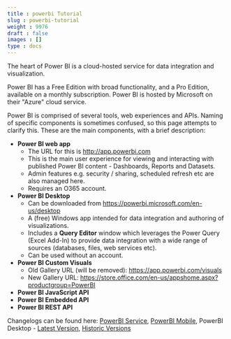 ```yaml
---
title : powerbi Tutorial
slug : powerbi-tutorial
weight : 9976
draft : false
images : []
type : docs
---
```


The heart of Power BI is a cloud-hosted service for data integration and visualization.  

Power BI has a Free Edition with broad functionality, and a Pro Edition, available on a monthly subscription. Power BI is hosted by Microsoft on their "Azure" cloud service.

Power BI is comprised of several tools, web experiences and APIs.  Naming of specific components is sometimes confused, so this page attempts to clarify this.  These are the main components, with a brief description:

 - **Power BI web app**
     - The URL for this is http://app.powerbi.com
     - This is the main user experience for viewing and interacting with published Power BI content - Dashboards, Reports and Datasets.
     - Admin features e.g. security / sharing, scheduled refresh etc are also managed here.
     - Requires an O365 account.
 - **Power BI Desktop**
     - Can be downloaded from https://powerbi.microsoft.com/en-us/desktop
     - A (free) Windows app intended for data integration and authoring of visualizations.
     - Includes a **Query Editor** window which leverages the Power Query (Excel Add-In) to provide data integration with a wide range of sources (databases, files, web services etc).
     - Can be used without an account.
 - **Power BI Custom Visuals**
     - Old Gallery URL (will be removed): https://app.powerbi.com/visuals
     - New Gallery URL: https://store.office.com/en-us/appshome.aspx?productgroup=PowerBI
 - **Power BI JavaScript API**
 - **Power BI Embedded API**
 - **Power BI REST API**

Changelogs can be found here: [PowerBI Service](https://powerbi.microsoft.com/en-us/documentation/powerbi-service-whats-new/), 
[PowerBI Mobile](https://powerbi.microsoft.com/en-us/documentation/powerbi-mobile-whats-new-in-the-mobile-apps/), 
PowerBI Desktop - [Latest Version](https://powerbi.microsoft.com/en-us/documentation/powerbi-desktop-latest-update/), 
[Historic Versions](https://powerbi.microsoft.com/en-us/documentation/powerbi-desktop-latest-update-archive/)

